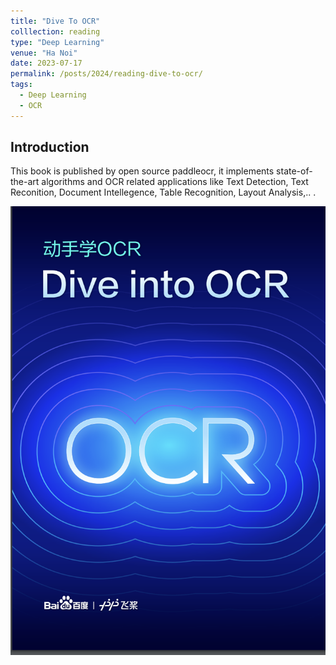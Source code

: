 ```yaml
---
title: "Dive To OCR"
colllection: reading
type: "Deep Learning"
venue: "Ha Noi"
date: 2023-07-17
permalink: /posts/2024/reading-dive-to-ocr/
tags:
  - Deep Learning
  - OCR
--- 
```


<head>
    <style type="text/css">
        figure{text-align: center;}
        math{text-align: center;}
    </style>
</head>

## Introduction

This book is published by open source paddleocr, it implements state-of-the-art algorithms and OCR related applications like Text Detection, Text Reconition, Document Intellegence, Table Recognition, Layout Analysis,.. .

<p style="text-align:center;">
  <img src="/images/reading/dive2ocr/dive2ocr.png">
</p>